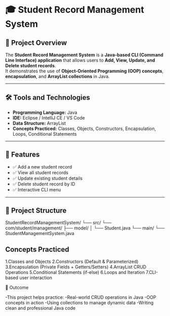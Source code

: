 # 🎓 Student Record Management System

## 📘 Project Overview
The **Student Record Management System** is a **Java-based CLI (Command Line Interface) application** that allows users to **Add, View, Update, and Delete student records**.  
It demonstrates the use of **Object-Oriented Programming (OOP) concepts**, **encapsulation**, and **ArrayList collections** in Java.

---

## 🛠️ Tools and Technologies
- **Programming Language:** Java  
- **IDE:** Eclipse / IntelliJ CE / VS Code  
- **Data Structure:** ArrayList  
- **Concepts Practiced:** Classes, Objects, Constructors, Encapsulation, Loops, Conditional Statements

---

## 🧩 Features
- ✅ Add a new student record  
- ✅ View all student records  
- ✅ Update existing student details  
- ✅ Delete student record by ID  
- ✅ Interactive CLI menu  

---

## 📂 Project Structure
StudentRecordManagementSystem/
└── src/
└── com/student/management/
├── model/
│ └── Student.java
└── main/
└── StudentManagementSystem.java

## Concepts Practiced

1.Classes and Objects
2.Constructors (Default & Parameterized)
3.Encapsulation (Private Fields + Getters/Setters)
4.ArrayList CRUD Operations
5.Conditional Statements (if-else)
6.Loops and Iteration
7.CLI-based user interaction

🏁 Outcome

-This project helps practice:
-Real-world CRUD operations in Java
-OOP concepts in action
-Using collections to manage dynamic data
-Writing clean and professional Java code
